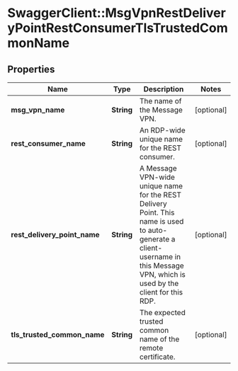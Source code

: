 # SwaggerClient::MsgVpnRestDeliveryPointRestConsumerTlsTrustedCommonName

## Properties
Name | Type | Description | Notes
------------ | ------------- | ------------- | -------------
**msg_vpn_name** | **String** | The name of the Message VPN. | [optional] 
**rest_consumer_name** | **String** | An RDP-wide unique name for the REST consumer. | [optional] 
**rest_delivery_point_name** | **String** | A Message VPN-wide unique name for the REST Delivery Point. This name is used to auto-generate a client-username in this Message VPN, which is used by the client for this RDP. | [optional] 
**tls_trusted_common_name** | **String** | The expected trusted common name of the remote certificate. | [optional] 


